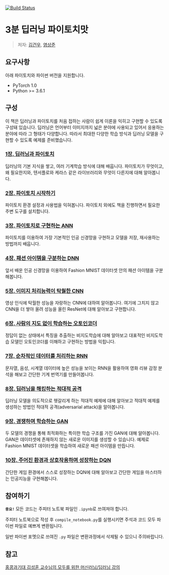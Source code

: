 [![Build Status](https://travis-ci.org/keon/3-min-pytorch.svg?branch=master)](https://travis-ci.org/keon/3-min-pytorch)

# 3분 딥러닝 파이토치맛

> 저자: [김건우](https://github.com/keon), [염상준](https://github.com/ysangj)

## 요구사항

아래 파이토치와 파이썬 버전을 지원합니다.

* PyTorch 1.0
* Python >= 3.6.1


## 구성

이 책은 딥러닝과 파이토치를 처음 접하는 사람이 쉽게 이론을 익히고 구현할 수 있도록 구성돼 있습니다. 딥러닝은 언어부터 이미지까지 넓은 분야에 사용되고 있어서 응용하는 분야에 따라 그 형태가 다양합니다. 따라서 최대한 다양한 학습 방식과 딥러닝 모델을 구현할 수 있도록 예제를 준비했습니다.

### [1장. 딥러닝과 파이토치](01-딥러닝과_파이토치)

딥러닝의 기본 지식을 쌓고, 여러 기계학습 방식에 대해 배웁니다. 파이토치가 무엇이고, 왜 필요한지와, 텐서플로와 케라스 같은 라이브러리와 무엇이 다른지에 대해 알아봅니다.

### [2장. 파이토치 시작하기](02-파이토치_시작하기)

파이토치 환경 설정과 사용법을 익혀봅니다. 파이토치 외에도 책을 진행하면서 필요한 주변 도구를 설치합니다.

### [3장. 파이토치로 구현하는 ANN](03-파이토치로_구현하는_ANN)

파이토치를 이용하여 가장 기본적인 인공 신경망을 구현하고 모델을 저장, 재사용하는 방법까지 배웁니다.

### [4장. 패션 아이템을 구분하는 DNN](04-패션_아이템을_구분하는_DNN)

앞서 배운 인공 신경망을 이용하여 Fashion MNIST 데이터셋 안의 패션 아이템을 구분해봅니다.

### [5장. 이미지 처리능력이 탁월한 CNN](05-이미지_처리능력이_탁월한_CNN)

영상 인식에 탁월한 성능을 자랑하는 CNN에 대하여 알아봅니다. 여기에 그치지 않고 CNN을 더 쌓아 올려 성능을 올린 ResNet에 대해 알아보고 구현합니다.

### [6장. 사람의 지도 없이 학습하는 오토인코더](06-사람의_지도_없이_학습하는_오토인코더)

정답이 없는 상태에서 특징을 추출하는 비지도학습에 대해 알아보고 대표적인 비지도학습 모델인 오토인코더를 이해하고 구현하는 방법을 익힙니다.

### [7장. 순차적인 데이터를 처리하는 RNN](07-순차적인_데이터를_처리하는_RNN)

문자열, 음성, 시계열 데이터에 높은 성능을 보이는 RNN을 활용하여 영화 리뷰 감정 분석을 해보고 간단한 기계 번역기를 만들어봅니다.

### [8장. 딥러닝을 해킹하는 적대적 공격](08-딥러닝을_해킹하는_적대적_공격)

딥러닝 모델을 의도적으로 헷갈리게 하는 적대적 예제에 대해 알아보고 적대적 예제를 생성하는 방법인 적대적 공격(adversarial attack)을 알아봅니다.

### [9장. 경쟁하며 학습하는 GAN](09-경쟁하며_학습하는_GAN)

두 모델의 경쟁을 통해 최적화하는 특이한 학습 구조를 가진 GAN에 대해 알아봅니다. GAN은 데이터셋에 존재하지 않는 새로운 이미지를 생성할 수 있습니다. 예제로 Fashion MNIST 데이터셋을 학습하여 새로운 패션 아이템을 만듭니다.

### [10장. 주어진 환경과 상호작용하며 성장하는 DQN](10-주어진_환경과_상호작용하며_성장하는_DQN)

간단한 게임 환경에서 스스로 성장하는 DQN에 대해 알아보고 간단한 게임을 마스터하는 인공지능을 구현해봅니다.


## 참여하기

**`중요!`** 모든 코드는 주피터 노트북 파일인 `.ipynb`로 쓰여져야 합니다.

주피터 노트북으로 작성 후 `compile_notebook.py`를 실행시키면 주석과 코드 모두 파이썬 파일로 예쁘게 변환됩니다.

일반 파이썬 포멧으로 쓰여진 `.py` 파일은 변환과정에서 삭제될 수 있으니 주의바랍니다.


## 참고

[홍콩과기대 김성훈 교수님의 모두를 위한 머신러닝/딥러닝 강의](https://www.youtube.com/watch?v=BS6O0zOGX4E&list=PLlMkM4tgfjnLSOjrEJN31gZATbcj_MpUm)
